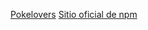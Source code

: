 [Pokelovers](https://alossada.github.io/BOG004-data-lovers/src/index.html)
[Sitio oficial de npm](https://www.nmjs.com/)